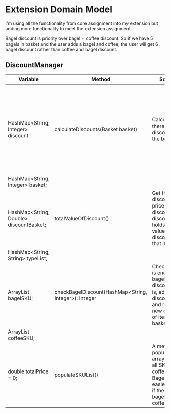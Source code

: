 # Extension Domain Model

I'm using all the functionality from core assignment into my extension but adding more functionality to meet the extension assignment

Bagel discount is priority over bagel + coffee discount. So if we have 5 bagels in basket and the user adds a bagel and coffee, the user will get 6 bagel discount rather than coffee and bagel discount.

## DiscountManager
| Variable                                | Method                                                | Scenario                                                                                                                          | Outcome                                                                                                                                                                                                                           |
|-----------------------------------------|-------------------------------------------------------|-----------------------------------------------------------------------------------------------------------------------------------|-----------------------------------------------------------------------------------------------------------------------------------------------------------------------------------------------------------------------------------|
| HashMap<String, Integer> discount       | calculateDiscounts(Basket basket)                     | Calculate if there is any discounts in the baskets                                                                                | The new price of all products with discounts, then put that discount into a discount HashMap with the quantity. For instance, 24 onion bagels = (12BagelDiscount, 2). Remove the quantity in basket and use discount map instead. |
| HashMap<String, Integer> basket;        |                                                       |                                                                                                                                   | No discount, default pricing                                                                                                                                                                                                      |
| HashMap<String, Double> discountBasket; | totalValueOfDiscount()                                | Get the discounted price of a discount. discountBasket holds the total value of the discount of that item                         | The total price of the discount                                                                                                                                                                                                   |
| HashMap<String, String> typeList;       |                                                       |                                                                                                                                   | 0 if discount is empty                                                                                                                                                                                                            |
| ArrayList<String> bagelSKU;             | checkBagelDiscount(HashMap<String, Integer>): Integer | Check if there is enough bagels for a discount. If it is, add to discountBasket and return  the new quantity of item to basket    | So if there are 6 bagels of the same type in basket, return 6 so it can remove from original basket so it cannot discount again.                                                                                                  |
| ArrayList<String> coffeeSKU;            |                                                       |                                                                                                                                   | Return 0 if there are no discounts                                                                                                                                                                                                |
| double totalPrice = 0;                  | populateSKUList()                                     | A method to populate an arrayList with all SKU from coffee and Bagel. Makes it easier to check if the item is a bagel or a coffee | Populates the arrayList                                                                                                                                                                                                           |
